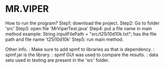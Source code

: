 # MR.VIPER

How to run the program?
Step1: download the project. 
Step2: Go to folder 'src'
Step3: open file 'MrViperTest.java'
Step4: put a file name in main method 
		example: String inputFilePath = "src/t25i10d10k.txt"; 
				 has the file path and file name 't25i10d10k'
Step5: run main method.

Other info. 
: Make sure to add spmf to libraries as that is dependency.
: spmf.jar is the library.
: spmf GUI was used to compare the results.
: data sets used in testing are present in the 'src' folder.
